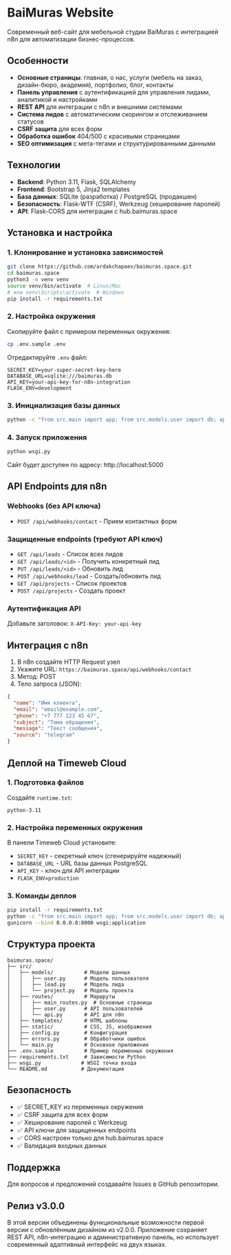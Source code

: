 
# BaiMuras Website

Современный веб-сайт для мебельной студии BaiMuras с интеграцией n8n для автоматизации бизнес-процессов.

## Особенности

- **Основные страницы**: главная, о нас, услуги (мебель на заказ, дизайн-бюро, академия), портфолио, блог, контакты
- **Панель управления** с аутентификацией для управления лидами, аналитикой и настройками
- **REST API** для интеграции с n8n и внешними системами
- **Система лидов** с автоматическим скорингом и отслеживанием статусов
- **CSRF защита** для всех форм
- **Обработка ошибок** 404/500 с красивыми страницами
- **SEO оптимизация** с мета-тегами и структурированными данными

## Технологии

- **Backend**: Python 3.11, Flask, SQLAlchemy
- **Frontend**: Bootstrap 5, Jinja2 templates
- **База данных**: SQLite (разработка) / PostgreSQL (продакшен)
- **Безопасность**: Flask-WTF (CSRF), Werkzeug (хеширование паролей)
- **API**: Flask-CORS для интеграции с hub.baimuras.space

## Установка и настройка

### 1. Клонирование и установка зависимостей

```bash
git clone https://github.com/ardakchapaev/baimuras.space.git
cd baimuras.space
python3 -m venv venv
source venv/bin/activate  # Linux/Mac
# или venv\Scripts\activate  # Windows
pip install -r requirements.txt
```

### 2. Настройка окружения

Скопируйте файл с примером переменных окружения:
```bash
cp .env.sample .env
```

Отредактируйте `.env` файл:
```env
SECRET_KEY=your-super-secret-key-here
DATABASE_URL=sqlite:///baimuras.db
API_KEY=your-api-key-for-n8n-integration
FLASK_ENV=development
```

### 3. Инициализация базы данных

```bash
python -c "from src.main import app; from src.models.user import db; app.app_context().push(); db.create_all()"
```

### 4. Запуск приложения

```bash
python wsgi.py
```

Сайт будет доступен по адресу: http://localhost:5000

## API Endpoints для n8n

### Webhooks (без API ключа)
- `POST /api/webhooks/contact` - Прием контактных форм

### Защищенные endpoints (требуют API ключ)
- `GET /api/leads` - Список всех лидов
- `GET /api/leads/<id>` - Получить конкретный лид
- `PUT /api/leads/<id>` - Обновить лид
- `POST /api/webhooks/lead` - Создать/обновить лид
- `GET /api/projects` - Список проектов
- `POST /api/projects` - Создать проект

### Аутентификация API
Добавьте заголовок: `X-API-Key: your-api-key`

## Интеграция с n8n

1. В n8n создайте HTTP Request узел
2. Укажите URL: `https://baimuras.space/api/webhooks/contact`
3. Метод: POST
4. Тело запроса (JSON):
```json
{
  "name": "Имя клиента",
  "email": "email@example.com",
  "phone": "+7 777 123 45 67",
  "subject": "Тема обращения",
  "message": "Текст сообщения",
  "source": "telegram"
}
```

## Деплой на Timeweb Cloud

### 1. Подготовка файлов

Создайте `runtime.txt`:
```
python-3.11
```

### 2. Настройка переменных окружения

В панели Timeweb Cloud установите:
- `SECRET_KEY` - секретный ключ (сгенерируйте надежный)
- `DATABASE_URL` - URL базы данных PostgreSQL
- `API_KEY` - ключ для API интеграции
- `FLASK_ENV=production`

### 3. Команды деплоя

```bash
pip install -r requirements.txt
python -c "from src.main import app; from src.models.user import db; app.app_context().push(); db.create_all()"
gunicorn --bind 0.0.0.0:8000 wsgi:application
```

## Структура проекта

```
baimuras.space/
├── src/
│   ├── models/          # Модели данных
│   │   ├── user.py      # Модель пользователя
│   │   ├── lead.py      # Модель лида
│   │   └── project.py   # Модель проекта
│   ├── routes/          # Маршруты
│   │   ├── main_routes.py  # Основные страницы
│   │   ├── user.py      # API пользователей
│   │   └── api.py       # API для n8n
│   ├── templates/       # HTML шаблоны
│   ├── static/          # CSS, JS, изображения
│   ├── config.py        # Конфигурация
│   ├── errors.py        # Обработчики ошибок
│   └── main.py          # Основное приложение
├── .env.sample          # Пример переменных окружения
├── requirements.txt     # Зависимости Python
├── wsgi.py             # WSGI точка входа
└── README.md           # Документация
```

## Безопасность

- ✅ SECRET_KEY из переменных окружения
- ✅ CSRF защита для всех форм
- ✅ Хеширование паролей с Werkzeug
- ✅ API ключи для защищенных endpoints
- ✅ CORS настроен только для hub.baimuras.space
- ✅ Валидация входных данных

## Поддержка

Для вопросов и предложений создавайте Issues в GitHub репозитории.

## Релиз v3.0.0

В этой версии объединены функциональные возможности первой версии с обновлённым дизайном из v2.0.0. Приложение сохраняет REST API, n8n-интеграцию и административную панель, но использует современный адаптивный интерфейс на двух языках.
